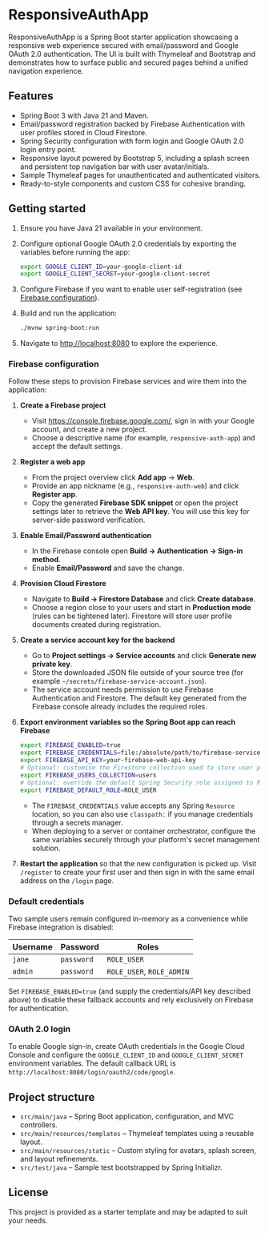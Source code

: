 # ResponsiveAuthApp

ResponsiveAuthApp is a Spring Boot starter application showcasing a responsive web experience secured with email/password and Google OAuth 2.0 authentication. The UI is built with Thymeleaf and Bootstrap and demonstrates how to surface public and secured pages behind a unified navigation experience.

## Features

- Spring Boot 3 with Java 21 and Maven.
- Email/password registration backed by Firebase Authentication with user profiles stored in Cloud Firestore.
- Spring Security configuration with form login and Google OAuth 2.0 login entry point.
- Responsive layout powered by Bootstrap 5, including a splash screen and persistent top navigation bar with user avatar/initials.
- Sample Thymeleaf pages for unauthenticated and authenticated visitors.
- Ready-to-style components and custom CSS for cohesive branding.

## Getting started

1. Ensure you have Java 21 available in your environment.
2. Configure optional Google OAuth 2.0 credentials by exporting the variables before running the app:

   ```bash
   export GOOGLE_CLIENT_ID=your-google-client-id
   export GOOGLE_CLIENT_SECRET=your-google-client-secret
   ```

3. Configure Firebase if you want to enable user self-registration (see [Firebase configuration](#firebase-configuration)).

4. Build and run the application:

   ```bash
   ./mvnw spring-boot:run
   ```

5. Navigate to <http://localhost:8080> to explore the experience.

### Firebase configuration

Follow these steps to provision Firebase services and wire them into the application:

1. **Create a Firebase project**
   - Visit <https://console.firebase.google.com/>, sign in with your Google account, and create a new project.
   - Choose a descriptive name (for example, `responsive-auth-app`) and accept the default settings.

2. **Register a web app**
   - From the project overview click **Add app** → **Web**.
   - Provide an app nickname (e.g., `responsive-auth-web`) and click **Register app**.
   - Copy the generated **Firebase SDK snippet** or open the project settings later to retrieve the **Web API key**. You will use this key for server-side password verification.

3. **Enable Email/Password authentication**
   - In the Firebase console open **Build → Authentication → Sign-in method**.
   - Enable **Email/Password** and save the change.

4. **Provision Cloud Firestore**
   - Navigate to **Build → Firestore Database** and click **Create database**.
   - Choose a region close to your users and start in **Production mode** (rules can be tightened later). Firestore will store user profile documents created during registration.

5. **Create a service account key for the backend**
   - Go to **Project settings → Service accounts** and click **Generate new private key**.
   - Store the downloaded JSON file outside of your source tree (for example `~/secrets/firebase-service-account.json`).
   - The service account needs permission to use Firebase Authentication and Firestore. The default key generated from the Firebase console already includes the required roles.

6. **Export environment variables so the Spring Boot app can reach Firebase**

   ```bash
   export FIREBASE_ENABLED=true
   export FIREBASE_CREDENTIALS=file:/absolute/path/to/firebase-service-account.json
   export FIREBASE_API_KEY=your-firebase-web-api-key
   # Optional: customise the Firestore collection used to store user profiles (defaults to "users")
   export FIREBASE_USERS_COLLECTION=users
   # Optional: override the default Spring Security role assigned to Firebase users (defaults to "ROLE_USER")
   export FIREBASE_DEFAULT_ROLE=ROLE_USER
   ```

   - The `FIREBASE_CREDENTIALS` value accepts any Spring `Resource` location, so you can also use `classpath:` if you manage credentials through a secrets manager.
   - When deploying to a server or container orchestrator, configure the same variables securely through your platform's secret management solution.

7. **Restart the application** so that the new configuration is picked up. Visit `/register` to create your first user and then sign in with the same email address on the `/login` page.

### Default credentials

Two sample users remain configured in-memory as a convenience while Firebase integration is disabled:

| Username | Password | Roles       |
|----------|----------|-------------|
| `jane`   | `password` | `ROLE_USER` |
| `admin`  | `password` | `ROLE_USER`, `ROLE_ADMIN` |

Set `FIREBASE_ENABLED=true` (and supply the credentials/API key described above) to disable these fallback accounts and rely exclusively on Firebase for authentication.

### OAuth 2.0 login

To enable Google sign-in, create OAuth credentials in the Google Cloud Console and configure the `GOOGLE_CLIENT_ID` and `GOOGLE_CLIENT_SECRET` environment variables. The default callback URL is `http://localhost:8080/login/oauth2/code/google`.

## Project structure

- `src/main/java` – Spring Boot application, configuration, and MVC controllers.
- `src/main/resources/templates` – Thymeleaf templates using a reusable layout.
- `src/main/resources/static` – Custom styling for avatars, splash screen, and layout refinements.
- `src/test/java` – Sample test bootstrapped by Spring Initializr.

## License

This project is provided as a starter template and may be adapted to suit your needs.
